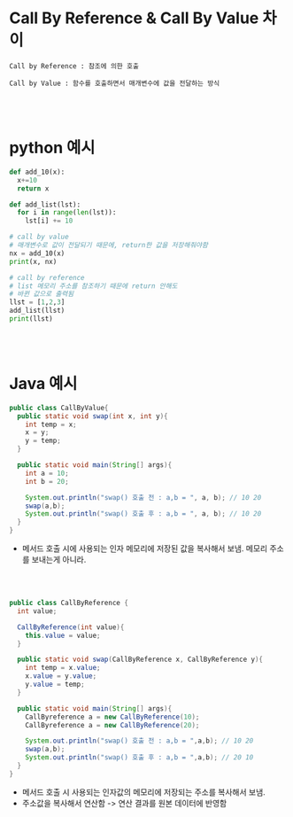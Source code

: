 # Call By Reference & Call By Value 차이
```
Call by Reference : 참조에 의한 호출

Call by Value : 함수를 호출하면서 매개변수에 값을 전달하는 방식
```

<br>
<br>

# python 예시
```py
def add_10(x):
  x+=10
  return x

def add_list(lst):
  for i in range(len(lst)):
    lst[i] += 10

# call by value
# 매개변수로 값이 전달되기 때문에, return한 값을 저장해줘야함
nx = add_10(x)
print(x, nx)

# call by reference
# list 메모리 주소를 참조하기 때문에 return 안해도
# 바뀐 값으로 출력됨
llst = [1,2,3]
add_list(llst)
print(llst)
```

<br>
<br>


# Java 예시
```java
public class CallByValue{
  public static void swap(int x, int y){
    int temp = x;
    x = y;
    y = temp;
  }

  public static void main(String[] args){
    int a = 10;
    int b = 20;

    System.out.println("swap() 호출 전 : a,b = ", a, b); // 10 20
    swap(a,b);
    System.out.println("swap() 호출 후 : a,b = ", a, b); // 10 20
  }
}
```
- 메서드 호출 시에 사용되는 인자 메모리에 저장된 값을 복사해서 보냄. 메모리 주소를 보내는게 아니라.


<br>
<br>

```java
public class CallByReference {
  int value;

  CallByReference(int value){
    this.value = value;
  }

  public static void swap(CallByReference x, CallByReference y){
    int temp = x.value;
    x.value = y.value;
    y.value = temp;
  }

  public static void main(String[] args){
    CallByreference a = new CallByReference(10);
    CallByreference a = new CallByReference(20);

    System.out.println("swap() 호출 전 : a,b = ",a,b); // 10 20
    swap(a,b);
    System.out.println("swap() 호출 후 : a,b = ",a,b); // 20 10
  }
}
```
- 메서드 호출 시 사용되는 인자값의 메모리에 저장되는 주소를 복사해서 보냄.
- 주소값을 복사해서 연산함 -> 연산 결과를 원본 데이터에 반영함
